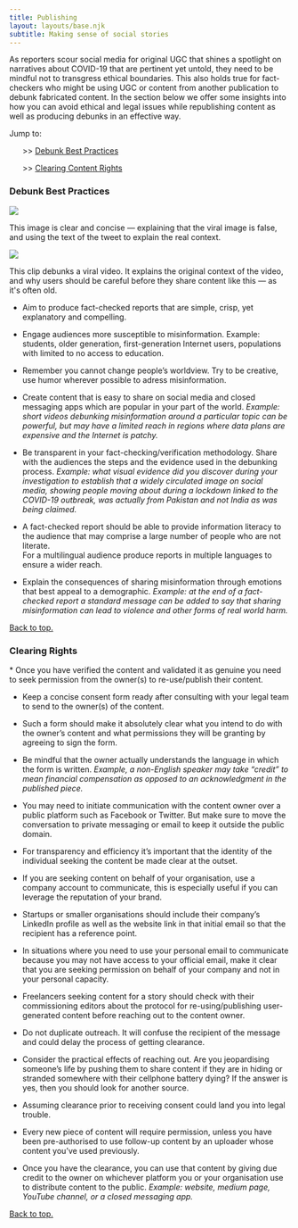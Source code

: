 ```yaml
---
title: Publishing
layout: layouts/base.njk
subtitle: Making sense of social stories
---
```


As reporters scour social media for original UGC that shines a spotlight on narratives about COVID-19 that are pertinent yet untold, they need to be mindful not to transgress ethical boundaries. This also holds true for fact-checkers who might be using UGC or content from another publication to debunk fabricated content. In the section below we offer some insights into how you can avoid ethical and legal issues while republishing content as well as producing debunks in an effective way.     

<div class="quicknav" id="nav">
	Jump to:<br>
<ul>>> <a href="#debunk">Debunk Best Practices</a></ul>
<ul>>> <a href="#clearing">Clearing Content Rights</a></ul>
</div>

<h3 id="debunk">Debunk Best Practices</h3>

<div class="example">
<a href="https://twitter.com/VerificadoMX/status/1013186713735319558" target="_"><img src="/images/production1.png" class="center, responsive"></a>

This image is clear and concise — explaining that the viral image is false, and using the text of the tweet to explain the real context.

<a href="https://twitter.com/VerificadoMX/status/1013587673900974080" target="_"><img src="/images/production2.png" class="center, responsive"></a>

This clip debunks a viral video. It explains the original context of the video, and why users should be careful before they share content like this — as it's often old.

</div>

* Aim to produce fact-checked reports that are simple, crisp, yet explanatory and compelling. 

* Engage audiences more susceptible to misinformation. Example: students, older generation, first-generation Internet users, populations with limited to no access to education.  

* Remember you cannot change people’s worldview. Try to be creative, use humor wherever possible to adress misinformation.    

* Create content that is easy to share on social media and closed messaging apps which are popular in your part of the world. *Example: short videos debunking misinformation around a particular topic can be powerful, but may have a limited reach in regions where data plans are expensive and the Internet is patchy.*      

* Be transparent in your fact-checking/verification methodology. Share with the audiences the steps and the evidence used in the debunking process. _Example: what visual evidence did you discover during your investigation to establish that a widely circulated image on social media, showing people moving about during a lockdown linked to the COVID-19 outbreak, was actually from Pakistan and not India as was being claimed._

* A fact-checked report should be able to provide information literacy to the audience that may comprise a large number of people who are not literate.     
For a multilingual audience produce reports in multiple languages to ensure a wider reach. 

* Explain the consequences of sharing misinformation through emotions that best appeal to a demographic. _Example: at the end of a fact-checked report a standard message can be added to say that sharing misinformation can lead to violence and other forms of real world harm._    

<div class="quicknav">
<a href="#top">Back to top.</a>
</div>
 
<h3 id="clearing">Clearing Rights</h3>
* Once you have verified the content and validated it as genuine you need to seek permission from the owner(s) to re-use/publish their content.

* Keep a concise consent form ready after consulting with your legal team to send to the owner(s) of the content. 

* Such a form should make it absolutely clear what you intend to do with the owner’s content and what permissions they will be granting by agreeing to sign the form. 

* Be mindful that the owner actually understands the language in which the form is written. *Example, a non-English speaker may take “credit” to mean financial compensation as opposed to an acknowledgment in the published piece.*        
* You may need to initiate communication with the content owner over a public platform such as Facebook or Twitter. But make sure to move the conversation to private messaging or email to keep it outside the public domain.    

* For transparency and efficiency it’s important that the identity of the individual seeking the content be made clear at the outset. 

* If you are seeking content on behalf of your organisation, use a company account to communicate, this is especially useful if you can leverage the reputation of your brand. 

* Startups or smaller organisations should include their company’s LinkedIn profile as well as the website link in that initial email so that the recipient has a reference point.     

* In situations where you need to use your personal email to communicate because you may not have access to your official email, make it clear that you are seeking permission on behalf of your company and not in your personal capacity. 

* Freelancers seeking content for a story should check with their commissioning  editors about the protocol for re-using/publishing user-generated content before reaching out to the content owner.   

* Do not duplicate outreach. It will confuse the recipient of the message and could delay the process of getting clearance.  

* Consider the practical effects of reaching out. Are you jeopardising someone’s life by pushing them to share content if they are in hiding or stranded somewhere with their cellphone battery dying? If the answer is yes, then you should look for another source. 

* Assuming clearance prior to receiving consent could land you into legal trouble. 

* Every new piece of content will require permission, unless you have been pre-authorised to use follow-up content by an uploader whose content you’ve used previously. 

* Once you have the clearance, you can use that content by giving due credit to the owner on whichever platform you or your organisation use to distribute content to the public. *Example: website, medium page, YouTube channel, or a closed messaging app.*

<div class="quicknav">
<a href="#top">Back to top.</a>
</div>